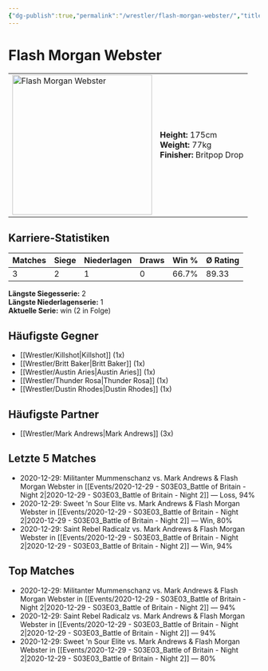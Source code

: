 ```yaml
---
{"dg-publish":true,"permalink":"/wrestler/flash-morgan-webster/","title":"Flash Morgan Webster","tags":["wrestler"],"noteIcon":""}
---
```



# Flash Morgan Webster

<table>
        <tr>
        <td><img src="https://github.com/CptSpaulding1980/choke-slam-wrestling/releases/download/images/Flash_Morgan_Webster.png" width="280" alt="Flash Morgan Webster"></td>
        <td>
        <b>Height:</b> 175cm<br>
        <b>Weight:</b> 77kg<br>
        <b>Finisher:</b> Britpop Drop<br>
        </td>
        </tr>
        </table>
        

## Karriere-Statistiken

| Matches | Siege | Niederlagen | Draws | Win % | Ø Rating |
|---------|-------|-------------|-------|-------|-----------|
| 3 | 2 | 1 | 0 | 66.7% | 89.33 |

**Längste Siegesserie:** 2<br>**Längste Niederlagenserie:** 1<br>**Aktuelle Serie:** win (2 in Folge)


## Häufigste Gegner
- [[Wrestler/Killshot\|Killshot]] (1x)
- [[Wrestler/Britt Baker\|Britt Baker]] (1x)
- [[Wrestler/Austin Aries\|Austin Aries]] (1x)
- [[Wrestler/Thunder Rosa\|Thunder Rosa]] (1x)
- [[Wrestler/Dustin Rhodes\|Dustin Rhodes]] (1x)

## Häufigste Partner
- [[Wrestler/Mark Andrews\|Mark Andrews]] (3x)

## Letzte 5 Matches
- 2020-12-29: Militanter Mummenschanz vs. Mark Andrews & Flash Morgan Webster in [[Events/2020-12-29 - S03E03_Battle of Britain - Night 2\|2020-12-29 - S03E03_Battle of Britain - Night 2]] — Loss, 94%
- 2020-12-29: Sweet 'n Sour Elite vs. Mark Andrews & Flash Morgan Webster in [[Events/2020-12-29 - S03E03_Battle of Britain - Night 2\|2020-12-29 - S03E03_Battle of Britain - Night 2]] — Win, 80%
- 2020-12-29: Saint Rebel Radicalz vs. Mark Andrews & Flash Morgan Webster in [[Events/2020-12-29 - S03E03_Battle of Britain - Night 2\|2020-12-29 - S03E03_Battle of Britain - Night 2]] — Win, 94%

## Top Matches
- 2020-12-29: Militanter Mummenschanz vs. Mark Andrews & Flash Morgan Webster in [[Events/2020-12-29 - S03E03_Battle of Britain - Night 2\|2020-12-29 - S03E03_Battle of Britain - Night 2]] — 94%
- 2020-12-29: Saint Rebel Radicalz vs. Mark Andrews & Flash Morgan Webster in [[Events/2020-12-29 - S03E03_Battle of Britain - Night 2\|2020-12-29 - S03E03_Battle of Britain - Night 2]] — 94%
- 2020-12-29: Sweet 'n Sour Elite vs. Mark Andrews & Flash Morgan Webster in [[Events/2020-12-29 - S03E03_Battle of Britain - Night 2\|2020-12-29 - S03E03_Battle of Britain - Night 2]] — 80%
